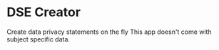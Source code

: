 # DSE Creator

Create data privacy statements on the fly
This app doesn't come with subject specific data.

